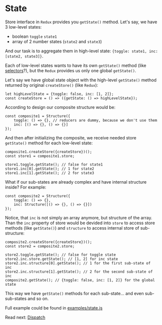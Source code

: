 # State

Store interface in `Redux` provides you `getState()` method.
Let's say, we have 3 low-level states:
- boolean `toggle` `state1`
- array of 2 number states (`state2` and `state3`)

And our task is to aggregate them in high-level state: `{toggle: state1, inc: [state2, state3]}`.

Each of low-level states wants to have its own `getState()` method (like [selectors](https://github.com/reduxjs/reselect)?), but the `Redux` provides us only one global `getState()`.

Let's say we have global state object with the high-level `getState()` method returned by original `createStore()` (like `Redux`):
```
let highLevelState = {toggle: false, inc: [1, 2]};
const createStore = () => ({getState: () => highLevelState});
```
According to design our composite structure would be:
```
const composite1 = Structure({
    toggle: () => {}, // reducers are dummy, because we don't use them
    inc: [() => {}, () => {}]
});
```

And then after initializing the composite, we receive needed store `getState()` method for each low-level state:
```
composite1.createStore({createStore})();
const store1 = composite1.store;

store1.toggle.getState(); // false for state1
store1.inc[0].getState(); // 1 for state2
store1.inc[1].getState(); // 2 for state3
```

What if our sub-states are already complex and have internal structure inside? For example:
```
const composite2 = Structure({
    toggle: () => {},
    inc: Structure([() => {}, () => {}])
});
```
Notice, that `inc` is not simply an array anymore, but structure of the array.
Than the `inc` property of store would be devided into `store` to access store methods (like `getState()`) and `structure` to access internal store of sub-structure:
```
composite2.createStore({createStore})();
const store2 = composite2.store;

store2.toggle.getState(); // false for toggle state
store2.inc.store.getState(); // [1, 2] for inc state
store2.inc.structure[0].getState(); // 1 for the first sub-state of inc
store2.inc.structure[1].getState(); // 2 for the second sub-state of inc
composite2.getState(); // {toggle: false, inc: [1, 2]} for the global state
```
This way we have `getState()` methods for each sub-state... and even sub-sub-states and so on.

Full example could be found in [examples/state.js](../examples/state.js)

Read next: [Dispatch](dispatch.md)
